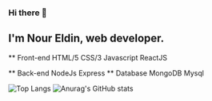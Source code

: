 ### Hi there 👋

## I'm Nour Eldin, web developer.

** Front-end
    HTML/5
    CSS/3
    Javascript
    ReactJS
  
** Back-end
    NodeJs
    Express
** Database
    MongoDB
    Mysql

![Top Langs](https://github-readme-stats.vercel.app/api/top-langs/?username=Nourtaha13&theme=compact)
![Anurag's GitHub stats](https://github-readme-stats.vercel.app/api?username=Nourtaha13&show_icons=true&theme=locale)


